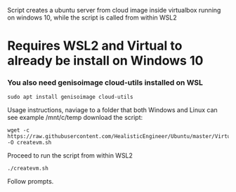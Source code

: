 Script creates a ubuntu server from cloud image inside virtualbox running on windows 10, while the script is called from within WSL2

# Requires WSL2 and Virtual to already be install on Windows 10 #

### You also need genisoimage cloud-utils installed on WSL ###
```
sudo apt install genisoimage cloud-utils
```
Usage instructions, naviage to a folder that both Windows and Linux can see example /mnt/c/temp
download the script:
```
wget -c https://raw.githubusercontent.com/HealisticEngineer/Ubuntu/master/Virtualbox/Windows10/createvm.sh -O createvm.sh
```
Proceed to run the script from within WSL2

```
./createvm.sh
```

Follow prompts.

